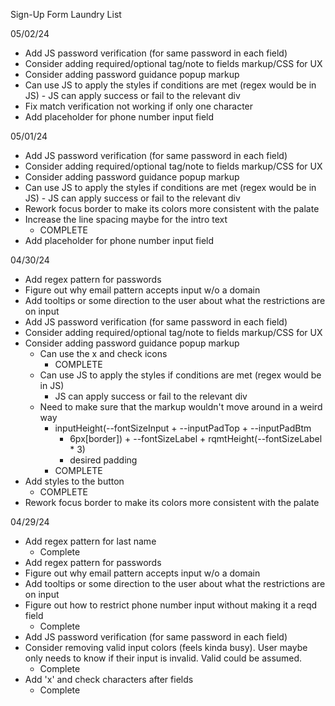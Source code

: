 Sign-Up Form Laundry List

05/02/24
- Add JS password verification (for same password in each field)
- Consider adding required/optional tag/note to fields markup/CSS for UX
- Consider adding password guidance popup markup
- Can use JS to apply the styles if conditions are met (regex would be in
      JS)
        - JS can apply success or fail to the relevant div
- Fix match verification not working if only one character
- Add placeholder for phone number input field

05/01/24
- Add JS password verification (for same password in each field)
- Consider adding required/optional tag/note to fields markup/CSS for UX
- Consider adding password guidance popup markup
- Can use JS to apply the styles if conditions are met (regex would be in
      JS)
        - JS can apply success or fail to the relevant div
- Rework focus border to make its colors more consistent with the palate
- Increase the line spacing maybe for the intro text
    - COMPLETE
- Add placeholder for phone number input field

04/30/24
- Add regex pattern for passwords
- Figure out why email pattern accepts input w/o a domain
- Add tooltips or some direction to the user about what the restrictions are on
  input
- Add JS password verification (for same password in each field)
- Consider adding required/optional tag/note to fields markup/CSS for UX
- Consider adding password guidance popup markup
    - Can use the x and check icons
        - COMPLETE
    - Can use JS to apply the styles if conditions are met (regex would be in
      JS)
        - JS can apply success or fail to the relevant div
    - Need to make sure that the markup wouldn't move around in a weird way
        - inputHeight(--fontSizeInput + --inputPadTop + --inputPadBtm
          + 6px[border]) + --fontSizeLabel + rqmtHeight(--fontSizeLabel * 3)
          + desired padding
        - COMPLETE
- Add styles to the button
    - COMPLETE
- Rework focus border to make its colors more consistent with the palate

04/29/24
- Add regex pattern for last name
    - Complete
- Add regex pattern for passwords
- Figure out why email pattern accepts input w/o a domain
- Add tooltips or some direction to the user about what the restrictions are on
  input
- Figure out how to restrict phone number input without making it a reqd field
    - Complete
- Add JS password verification (for same password in each field)
- Consider removing valid input colors (feels kinda busy). User maybe only needs
  to know if their input is invalid. Valid could be assumed.
    - Complete
- Add 'x' and check characters after fields
    - Complete